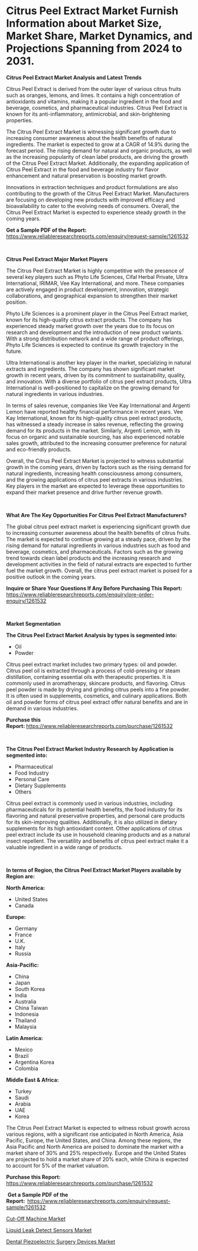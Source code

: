 <p><h1>Citrus Peel Extract Market Furnish Information about Market Size, Market Share, Market Dynamics, and Projections Spanning from 2024 to 2031.</h1></p><p><strong>Citrus Peel Extract Market Analysis and Latest Trends</strong></p>
<p><p>Citrus Peel Extract is derived from the outer layer of various citrus fruits such as oranges, lemons, and limes. It contains a high concentration of antioxidants and vitamins, making it a popular ingredient in the food and beverage, cosmetics, and pharmaceutical industries. Citrus Peel Extract is known for its anti-inflammatory, antimicrobial, and skin-brightening properties.</p><p>The Citrus Peel Extract Market is witnessing significant growth due to increasing consumer awareness about the health benefits of natural ingredients. The market is expected to grow at a CAGR of 14.9% during the forecast period. The rising demand for natural and organic products, as well as the increasing popularity of clean label products, are driving the growth of the Citrus Peel Extract Market. Additionally, the expanding application of Citrus Peel Extract in the food and beverage industry for flavor enhancement and natural preservation is boosting market growth.</p><p>Innovations in extraction techniques and product formulations are also contributing to the growth of the Citrus Peel Extract Market. Manufacturers are focusing on developing new products with improved efficacy and bioavailability to cater to the evolving needs of consumers. Overall, the Citrus Peel Extract Market is expected to experience steady growth in the coming years.</p></p>
<p><strong>Get a Sample PDF of the Report:&nbsp;</strong> <a href="https://www.reliableresearchreports.com/enquiry/request-sample/1261532">https://www.reliableresearchreports.com/enquiry/request-sample/1261532</a></p>
<p>&nbsp;</p>
<p><strong>Citrus Peel Extract Major Market Players</strong></p>
<p><p>The Citrus Peel Extract Market is highly competitive with the presence of several key players such as Phyto Life Sciences, Cifal Herbal Private, Ultra International, IRIMAR, Vee Kay International, and more. These companies are actively engaged in product development, innovation, strategic collaborations, and geographical expansion to strengthen their market position.</p><p>Phyto Life Sciences is a prominent player in the Citrus Peel Extract market, known for its high-quality citrus extract products. The company has experienced steady market growth over the years due to its focus on research and development and the introduction of new product variants. With a strong distribution network and a wide range of product offerings, Phyto Life Sciences is expected to continue its growth trajectory in the future.</p><p>Ultra International is another key player in the market, specializing in natural extracts and ingredients. The company has shown significant market growth in recent years, driven by its commitment to sustainability, quality, and innovation. With a diverse portfolio of citrus peel extract products, Ultra International is well-positioned to capitalize on the growing demand for natural ingredients in various industries.</p><p>In terms of sales revenue, companies like Vee Kay International and Argenti Lemon have reported healthy financial performance in recent years. Vee Kay International, known for its high-quality citrus peel extract products, has witnessed a steady increase in sales revenue, reflecting the growing demand for its products in the market. Similarly, Argenti Lemon, with its focus on organic and sustainable sourcing, has also experienced notable sales growth, attributed to the increasing consumer preference for natural and eco-friendly products.</p><p>Overall, the Citrus Peel Extract Market is projected to witness substantial growth in the coming years, driven by factors such as the rising demand for natural ingredients, increasing health consciousness among consumers, and the growing applications of citrus peel extracts in various industries. Key players in the market are expected to leverage these opportunities to expand their market presence and drive further revenue growth.</p></p>
<p>&nbsp;</p>
<p><strong>What Are The Key Opportunities For Citrus Peel Extract Manufacturers?</strong></p>
<p><p>The global citrus peel extract market is experiencing significant growth due to increasing consumer awareness about the health benefits of citrus fruits. The market is expected to continue growing at a steady pace, driven by the rising demand for natural ingredients in various industries such as food and beverage, cosmetics, and pharmaceuticals. Factors such as the growing trend towards clean label products and the increasing research and development activities in the field of natural extracts are expected to further fuel the market growth. Overall, the citrus peel extract market is poised for a positive outlook in the coming years.</p></p>
<p><strong>Inquire or Share Your Questions If Any Before Purchasing This Report:</strong> <a href="https://www.reliableresearchreports.com/enquiry/pre-order-enquiry/1261532">https://www.reliableresearchreports.com/enquiry/pre-order-enquiry/1261532</a></p>
<p>&nbsp;</p>
<p><strong>Market Segmentation</strong></p>
<p><strong>The Citrus Peel Extract Market Analysis by types is segmented into:</strong></p>
<p><ul><li>Oil</li><li>Powder</li></ul></p>
<p><p>Citrus peel extract market includes two primary types: oil and powder. Citrus peel oil is extracted through a process of cold-pressing or steam distillation, containing essential oils with therapeutic properties. It is commonly used in aromatherapy, skincare products, and flavoring. Citrus peel powder is made by drying and grinding citrus peels into a fine powder. It is often used in supplements, cosmetics, and culinary applications. Both oil and powder forms of citrus peel extract offer natural benefits and are in demand in various industries.</p></p>
<p><strong>Purchase this Report:&nbsp;</strong><a href="https://www.reliableresearchreports.com/purchase/1261532">https://www.reliableresearchreports.com/purchase/1261532</a></p>
<p>&nbsp;</p>
<p><strong>The Citrus Peel Extract Market Industry Research by Application is segmented into:</strong></p>
<p><ul><li>Pharmaceutical</li><li>Food Industry</li><li>Personal Care</li><li>Dietary Supplements</li><li>Others</li></ul></p>
<p><p>Citrus peel extract is commonly used in various industries, including pharmaceuticals for its potential health benefits, the food industry for its flavoring and natural preservative properties, and personal care products for its skin-improving qualities. Additionally, it is also utilized in dietary supplements for its high antioxidant content. Other applications of citrus peel extract include its use in household cleaning products and as a natural insect repellent. The versatility and benefits of citrus peel extract make it a valuable ingredient in a wide range of products.</p></p>
<p>&nbsp;</p>
<p><strong>In terms of Region, the Citrus Peel Extract Market Players available by Region are:</strong></p>
<p>
    <p> <strong> North America: </strong>
        <ul>
            <li>United States</li>
            <li>Canada</li>
        </ul>
        </p> 
    <p> <strong> Europe: </strong>
        <ul>
            <li>Germany</li>
            <li>France</li>
            <li>U.K.</li>
            <li>Italy</li>
            <li>Russia</li>
        </ul>
        </p> 
    <p> <strong> Asia-Pacific: </strong>
        <ul>
            <li>China</li>
            <li>Japan</li>
            <li>South Korea</li>
            <li>India</li>
            <li>Australia</li>
            <li>China Taiwan</li>
            <li>Indonesia</li>
            <li>Thailand</li>
            <li>Malaysia</li>
        </ul>
        </p> 
    <p> <strong> Latin America: </strong>
        <ul>
            <li>Mexico</li>
            <li>Brazil</li>
            <li>Argentina Korea</li>
            <li>Colombia</li>
        </ul>
        </p> 
    <p> <strong> Middle East & Africa: </strong>
        <ul>
            <li>Turkey</li>
            <li>Saudi</li>
            <li>Arabia</li>
            <li>UAE</li>
            <li>Korea</li>
        </ul>
    </p>
    </p>
<p><p>The Citrus Peel Extract Market is expected to witness robust growth across various regions, with a significant rise anticipated in North America, Asia Pacific, Europe, the United States, and China. Among these regions, the Asia Pacific and North America are poised to dominate the market with a market share of 30% and 25% respectively. Europe and the United States are projected to hold a market share of 20% each, while China is expected to account for 5% of the market valuation.</p></p>
<p><strong>Purchase this Report: </strong><a href="https://www.reliableresearchreports.com/purchase/1261532">https://www.reliableresearchreports.com/purchase/1261532</a></p>
<p>&nbsp;<strong>Get a Sample PDF of the Report:&nbsp;&nbsp;</strong><a href="https://www.reliableresearchreports.com/enquiry/request-sample/1261532">https://www.reliableresearchreports.com/enquiry/request-sample/1261532</a></p>
<p><strong></strong></p>
<p><p><a href="https://view.publitas.com/reportprime-1/global-cut-off-machine-market-size-and-market-trends-insights-and-projections-from-2023-to-2030/">Cut-Off Machine Market</a></p><p><a href="https://view.publitas.com/reportprime-1/liquid-leak-detect-sensors-market-size-2023-2030-global-industrial-analysis-key-geographical-regions-market-share-top-key-players-product-types-and-forecast-research-report/">Liquid Leak Detect Sensors Market</a></p><p><a href="https://view.publitas.com/reportprime-1/dental-piezoelectric-surgery-devices-market-offer-valuable-insights-into-market-size-market-share-market-trends-and-projections-spanning-from-2023-to-2030/">Dental Piezoelectric Surgery Devices Market</a></p></p>